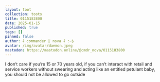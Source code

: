 ```yaml
---
layout: toot
collection: toots
title: 0115183800
date: 2025-01-15
published: true
tags: []
pinned: false
author: ⸸ commander ░ nova ⸸ :~$
avatar: /img/avatar/daemon.jpeg
mastodon: https://mastodon.online/@cmdr_nova/0115183800
---
```


I don’t care if you’re 15 or 70 years old, if you can’t interact with retail and service workers without swearing and acting like an entitled petulant baby, you should not be allowed to go outside
